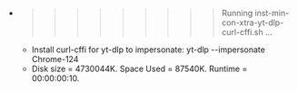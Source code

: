 * >>>>>>>>> Running inst-min-con-xtra-yt-dlp-curl-cffi.sh ...
  * Install curl-cffi for yt-dlp to impersonate: yt-dlp --impersonate Chrome-124
  * Disk size = 4730044K. Space Used = 87540K. Runtime = 00:00:00:10.
